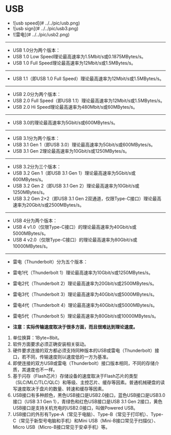 # USB


- ![usb speed](# ../../pic/usb.png)
- ![usb sign](# ../../pic/usb3.png)
- ![雷电](# ../../pic/usb2.png)

---

- USB 1.0分为两个版本：
- USB 1.0 Low Speed理论最高速率为1.5Mbit/s或0.1875MBytes/s。
- USB 1.0 Full Speed理论最高速率为12Mbit/s或1.5MBytes/s。

---

- USB 1.1（即USB 1.0 Full Speed）理论最高速率为12Mbit/s或1.5MBytes/s。

---

- USB 2.0分为两个版本：
- USB 2.0 Full Speed（即USB 1.1）理论最高速率为12Mbit/s或1.5MBytes/s。
- USB 2.0 Hi Speed理论最高速率为480Mbit/s或60MBytes/s。

---

- USB 3.0的理论最高速率为5Gbit/s或600MBytes/s。

---

- USB 3.1分为两个版本：
- USB 3.1 Gen 1（即USB 3.0）理论最高速率为5Gbit/s或600MBytes/s。
- USB 3.1 Gen 2理论最高速率为10Gbit/s或1250MBytes/s。

---

- USB 3.2分为三个版本：
- USB 3.2 Gen 1（即USB 3.1 Gen 1）理论最高速率为5Gbit/s或600MBytes/s。
- USB 3.2 Gen 2（即USB 3.1 Gen 2）理论最高速率为10Gbit/s或1250MBytes/s。
- USB 3.2 Gen 2×2（即USB 3.1 Gen 2双通道，仅限Type-C接口）理论最高速率为20Gbit/s或2500MBytes/s。

---

- USB 4分为两个版本：
- USB 4 v1.0（仅限Type-C接口）的理论最高速率为40Gbit/s或5000MBytes/s。
- USB 4 v2.0（仅限Type-C接口）的理论最高速率为80Gbit/s或10000MBytes/s。

---

- 雷电（Thunderbolt）分为五个版本：
- 雷电1代（Thunderbolt 1）理论最高速率为10Gbit/s或1250MBytes/s。
- 雷电2代（Thunderbolt 2）理论最高速率为20Gbit/s或2500MBytes/s。
- 雷电3代（Thunderbolt 3）理论最高速率为40Gbit/s或5000MBytes/s。
- 雷电4代（Thunderbolt 4）理论最高速率为40Gbit/s或5000MBytes/s。
- 雷电5代（Thunderbolt 5）理论最高速率为80Gbit/s或10000MBytes/s。

- __注意：实际传输速度取决于很多方面，而且很难达到理论速度。__

1. 单位换算：1Byte=8bit。
2. 软件方面要求必须正确安装相关驱动。
3. 硬件要求连接的双方都必须支持同种版本的USB或雷电（Thunderbolt）接口，若不同，传输速度则以速度低的一方为基准。
4. 即使连接的双方USB或雷电（Thunderbolt）接口版本相同，不同的存储介质，其速度也不一样。
5. 基于闪存（Flash芯片）存储设备的速度取决于Flash芯片的类型（SLC/MLC/TLC/QLC）和等级、主控芯片、缓存等因素。普通机械硬盘的读写速度取决于盘片的数量、转速和缓存等因素。
6. USB接口有多种颜色，黑色USB接口是USB2.0接口，蓝色USB接口是USB3.0接口（USB 3.1 Gen 1），青绿色和红色USB接口是USB 3.1 Gen 2接口，黄色USB接口是支持关机充电的USB2.0接口，叫做Powered USB。
7. USB接口的外形有Type-A（常见于电脑）、Type-B（常见于打印机）、Type-C（常见于新型号电脑和手机）和Mini USB（Mini-B接口常见于扫描仪）、Micro USB（Micro-B接口常见于安卓手机）等。
